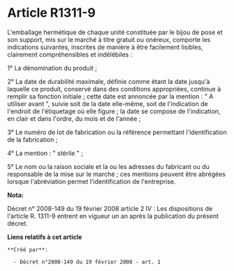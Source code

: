 # Article R1311-9

L'emballage hermétique de chaque unité constituée par le bijou de pose et son support, mis sur le marché à titre gratuit ou
onéreux, comporte les indications suivantes, inscrites de manière à être facilement lisibles, clairement compréhensibles et
indélébiles : 

1° La dénomination du produit ; 

2° La date de durabilité maximale, définie comme étant la date jusqu'à laquelle ce produit, conservé dans des conditions
appropriées, continue à remplir sa fonction initiale ; cette date est annoncée par la mention : " A utiliser avant ", suivie
soit de la date elle-même, soit de l'indication de l'endroit de l'étiquetage où elle figure ; la date se compose de
l'indication, en clair et dans l'ordre, du mois et de l'année ; 

3° Le numéro de lot de fabrication ou la référence permettant l'identification de la fabrication ; 

4° La mention : " stérile " ; 

5° Le nom ou la raison sociale et la ou les adresses du fabricant ou du responsable de la mise sur le marché ; ces mentions
peuvent être abrégées lorsque l'abréviation permet l'identification de l'entreprise.

**Nota:**

Décret n° 2008-149 du 19 février 2008 article 2 IV : Les dispositions de l'article R. 1311-9 entrent en vigueur un an après
la publication du présent décret.

**Liens relatifs à cet article**

	**Créé par**:

	  - Décret n°2008-149 du 19 février 2008 - art. 1

